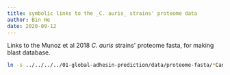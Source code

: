 ```yaml
---
title: symbolic links to the _C. auris_ strains' proteome data
author: Bin He
date: 2020-09-12
---
```


Links to the Munoz et al 2018 _C. auris_ strains' proteome fasta, for making blast database.
```bash
ln -s ../../../../01-global-adhesin-prediction/data/proteome-fasta/*Cand_auris* ./
```
